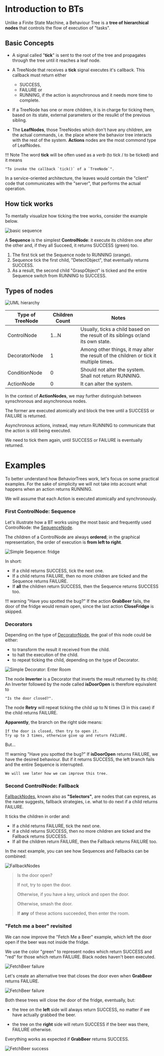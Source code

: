 # Introduction to BTs

Unlike a Finite State Machine, a Behaviour Tree is a __tree of hierarchical nodes__ 
that controls the flow of execution of "tasks". 

## Basic Concepts

- A signal called "__tick__" is sent to the root of the tree
and propagates through the tree until it reaches a leaf node.

- A TreeNode that receives a __tick__ signal executes it's callback.
  This callback must return either

    - SUCCESS,
    - FAILURE or
    - RUNNING, if the action is asynchronous and it needs more time
      to complete.

- If a TreeNode has one or more children, it is in charge for ticking
  them, based on its state, external parameters or the resulkt of the
  previous sibling.

 - The __LeafNodes__, those TreeNodes which don't have any children,
   are the actual commands, i.e. the place where the behavior tree
   interacts with the rest of the system.
   __Actions__ nodes are the most commond type of LeafNodes.

!!! Note
    The word __tick__ will be often used as a *verb* (to tick / to be ticked) and it means
    
    "To invoke the callback `tick()` of a `TreeNode`".

In a service-oriented architecture, the leaves would contain
the "client" code that communicates with the "server",
that performs the actual operation.

## How tick works

To mentally visualize how ticking the tree works, consider the example below.

![basic sequence](images/bt_intro_01.gif)

A __Sequence__ is the simplest __ControlNode__: it execute 
its children one after the other and, if they all Succeed,
it returns SUCCESS (green) too.

1. The first tick set the Sequence node to RUNNING (orange).
2. Sequence tick the first child, "DetectObject", that eventually returns SUCCESS.
3. As a result, the second child "GraspObject" is ticked and the entire Sequence switch from RUNNING to SUCCESS.


## Types of nodes


![UML hierarchy](images/TypeHierarchy.png)

| Type of TreeNode  | Children Count     | Notes              |
| -----------       | ------------------ | ------------------ |
| ControlNode       | 1...N | Usually, ticks a child based on the result of its siblings or/and its own state.        |
| DecoratorNode     | 1     | Among other things, it may alter the result of the children or tick it multiple times.
| ConditionNode     | 0     | Should not alter the system. Shall not return RUNNING. |
| ActionNode        | 0     | It can alter the system.         |


In the context of __ActionNodes__, we may further distinguish between
synschronous and asynchronous nodes.

The former are executed atomically and block the tree until a SUCCESS or FAILURE is returned.

Asynchronous actions, instead, may return RUNNING to communicate that
the action is still being executed.

We need to tick them again, until SUCCESS or FAILURE is eventually returned.

# Examples

To better understand how BehaviorTrees work, let's focus on some practical
examples. For the sake of simplicity we will not take into account what happens when an action returns RUNNING.

We will assume that each Action is executed atomically and synchronously.


### First ControlNode: Sequence

Let's illustrate how a BT works using the most basic and frequently used 
ControlNode: the [SequenceNode](SequenceNode.md).

The children of a ControlNode are always __ordered__; in the graphical 
representation, the order of execution is __from left to right__.

![Simple Sequence: fridge](images/SequenceBasic.svg)


In short:

- If a child returns SUCCESS, tick the next one.
- If a child returns FAILURE, then no more children are ticked and the Sequence returns FAILURE.
- If __all__ the children return SUCCESS, then the Sequence returns SUCCESS too.

!!! warning "Have you spotted the bug?"
    If the action __GrabBeer__ fails, the door of the 
    fridge would remain open, since the last action __CloseFridge__ is skipped.


### Decorators

Depending on the type of [DecoratorNode](DecoratorNode.md), the goal of
this node could be either:

- to transform the result it received from the child.
- to halt the execution of the child.
- to repeat ticking the child, depending on the type of Decorator.


![Simple Decorator: Enter Room](images/DecoratorEnterRoom.svg)

The node __Inverter__ is a Decorator that inverts 
the result returned by its child; An Inverter followed by the node called
__isDoorOpen__ is therefore equivalent to 

    "Is the door closed?".

The node __Retry__ will repeat ticking the child up to N times (3 in this case)
if the child returns FAILURE.

__Apparently__, the branch on the right side means: 

    If the door is closed, then try to open it.
    Try up to 3 times, otherwise give up and return FAILURE.
    
But...
    
!!! warning "Have you spotted the bug?"
    If __isDoorOpen__ returns FAILURE, we have the desired behaviour.
    But if it returns SUCCESS, the left branch fails and the entire Sequence
    is interrupted.
    
    We will see later how we can improve this tree. 
    

### Second ControlNode: Fallback

[FallbackNodes](FallbackNode.md), known also as __"Selectors"__,
are nodes that can express, as the name suggests, fallback strategies, 
i.e. what to do next if a child returns FAILURE.

It ticks the children in order and:

- If a child returns FAILURE, tick the next one.
- If a child returns SUCCESS, then no more children are ticked and the 
   Fallback returns SUCCESS.
- If all the children return FAILURE, then the Fallback returns FAILURE too.

In the next example, you can see how Sequences and Fallbacks can be combined:
    
![FallbackNodes](images/FallbackBasic.svg)  


> Is the door open?
>
> If not, try to open the door.
>
> Otherwise, if you have a key, unlock and open the door.
>
> Otherwise, smash the door. 
>
> If __any__ of these actions succeeded, then enter the room.

### "Fetch me a beer" revisited

We can now improve the "Fetch Me a Beer" example, which left the door open 
if the beer was not inside the fridge.

We use the color "green" to represent nodes which return
SUCCESS and "red" for those which return FAILURE. Black nodes haven't
been executed. 

![FetchBeer failure](images/FetchBeerFails.svg)

Let's create an alternative tree that closes the door even when __GrabBeer__ 
returns FAILURE.


![FetchBeer failure](images/FetchBeer.svg)

Both these trees will close the door of the fridge, eventually, but:

- the tree on the __left__ side will always return SUCCESS, no matter if
we have actually grabbed the beer.
 
- the tree on the __right__ side will return SUCCESS if the beer was there, 
FAILURE otherwise.

Everything works as expected if __GrabBeer__ returns SUCCESS.

![FetchBeer success](images/FetchBeer2.svg)




